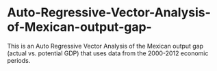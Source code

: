 # Auto-Regressive-Vector-Analysis-of-Mexican-output-gap-
This is an Auto Regressive Vector Analysis of the Mexican output gap (actual vs. potential GDP) that uses data from the 2000-2012 economic periods.
